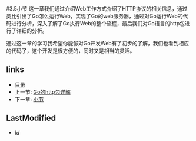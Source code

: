 #3.5小节
这一章我们通过介绍Web工作方式介绍了HTTP协议的相关信息，通过类比引出了Go怎么运行Web，实现了Go的web服务器，通过对Go运行Web的代码进行分析，深入了解了Go执行Web的整个流程，最后我们对Go语言的http包进行了详细的分析。

通过这一章的学习我希望你能够对Go开发Web有了初步的了解，我们也看到相应的代码了，这个开发是很方便的，同时又是相当的灵活。

## links
   * [目录](<preface.md>)
   * 上一节: [Go的http包详解](<3.4.md>)
   * 下一章: [小节](<4.md>)

## LastModified 
   * $Id$